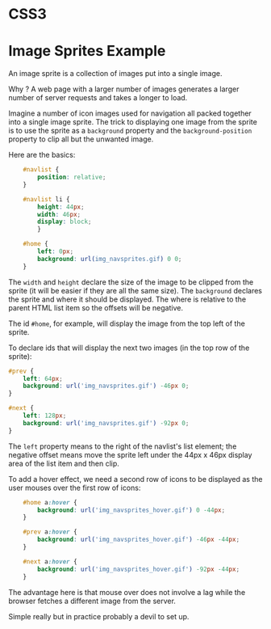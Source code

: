 <!DOCTYPE html>
<html>

<link rel="stylesheet" href="../styles/style-sheet.css" />

<body>

# CSS3

# Image Sprites Example

An image sprite is a collection of images put into a single image.

Why ?  A web page with a larger number of images generates a larger number of server requests and takes a longer to load.

Imagine a number of icon images used for navigation all packed together into a single image sprite.
The trick to displaying one image from the sprite is to use the sprite as a `background` property and
the `background-position` property to clip all but the unwanted image.

Here are the basics:

```css
    #navlist {
        position: relative;
    }

    #navlist li {
        height: 44px;
        width: 46px;
        display: block;
        }

    #home {
        left: 0px;
        background: url(img_navsprites.gif) 0 0;
    }
```

The `width` and `height` declare the size of the image to be clipped from the sprite
(it will be easier if they are all the same size).
The `background` declares the sprite and where it should be displayed.
The where is relative to the parent HTML list item so the offsets will be negative.

The id `#home`, for example, will display the image from the top left of the sprite.

To declare ids that will display the next two images (in the top row of the sprite):

```css
#prev {
    left: 64px;
    background: url('img_navsprites.gif') -46px 0;
}

#next {
    left: 128px;
    background: url('img_navsprites.gif') -92px 0;
}
```

The `left` property means to the right of the navlist's list element;
the negative offset means move the sprite left under the 44px x 46px display area of the list item and then clip.

To add a hover effect, we need a second row of icons to be displayed as the user mouses over the first row of icons:

```css
    #home a:hover {
        background: url('img_navsprites_hover.gif') 0 -44px;
    }

    #prev a:hover {
        background: url('img_navsprites_hover.gif') -46px -44px;
    }

    #next a:hover {
        background: url('img_navsprites_hover.gif') -92px -44px;
    }
```

The advantage here is that mouse over does not involve a lag while the browser fetches a different image from the server.

Simple really but in practice probably a devil to set up.

</body>
</html>
